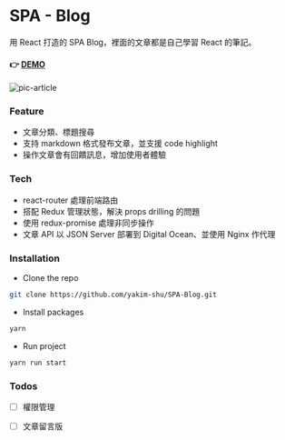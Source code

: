 # SPA - Blog

用 React 打造的 SPA Blog，裡面的文章都是自己學習 React 的筆記。

#### 👉 [DEMO](https://yakim-shu.github.io/SPA-Blog/)

![pic-article](https://i.imgur.com/KXitN8k.jpg)

### Feature
- 文章分類、標題搜尋
- 支持 markdown 格式發布文章，並支援 code highlight
- 操作文章會有回饋訊息，增加使用者體驗


### Tech
- react-router 處理前端路由
- 搭配 Redux 管理狀態，解決 props drilling 的問題
- 使用 redux-promise 處理非同步操作
- 文章 API 以 JSON Server 部署到 Digital Ocean、並使用 Nginx 作代理

### Installation

- Clone the repo
```sh
git clone https://github.com/yakim-shu/SPA-Blog.git
```
- Install packages
```sh
yarn
```
- Run project
```sh
yarn run start
```

### Todos

 - [ ] 權限管理
 - [ ] 文章留言版

